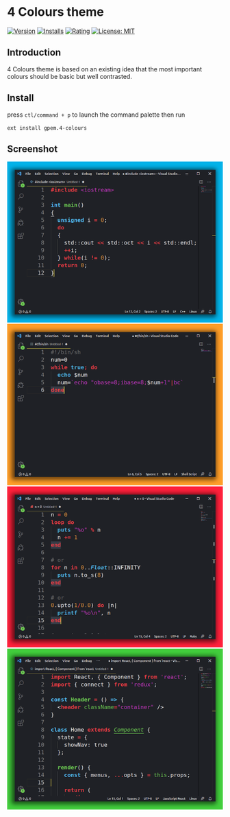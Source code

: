 # 4 Colours theme

[![Version](https://img.shields.io/visual-studio-marketplace/v/gpem.4-colours?color=02b3e9)](https://marketplace.visualstudio.com/items?itemName=gpem.4-colours)  [![Installs](https://img.shields.io/visual-studio-marketplace/i/gpem.4-colours?color=eb9022)](https://marketplace.visualstudio.com/items?itemName=gpem.4-colours)  [![Rating](https://img.shields.io/visual-studio-marketplace/stars/gpem.4-colours?color=FF203B)](https://marketplace.visualstudio.com/items?itemName=gpem.4-colours)  [![License: MIT](https://img.shields.io/github/license/Germain-Gadel/4-colours?color=41ce3c)](https://opensource.org/licenses/MIT)


## Introduction
4 Colours theme is based on an existing idea that the most important colours should be basic but well contrasted.

## Install
press `ctl/command + p` to launch the command palette then run
```
ext install gpem.4-colours
```

## Screenshot
![theme screenshot blue](https://github.com/Germain-Gadel/4-colours/raw/master/images/Blue.png)
![theme screenshot orange](https://github.com/Germain-Gadel/4-colours/raw/master/images/Orange.png)
![theme screenshot red](https://github.com/Germain-Gadel/4-colours/raw/master/images/Red.png)
![theme screenshot green](https://github.com/Germain-Gadel/4-colours/raw/master/images/Green.png)
